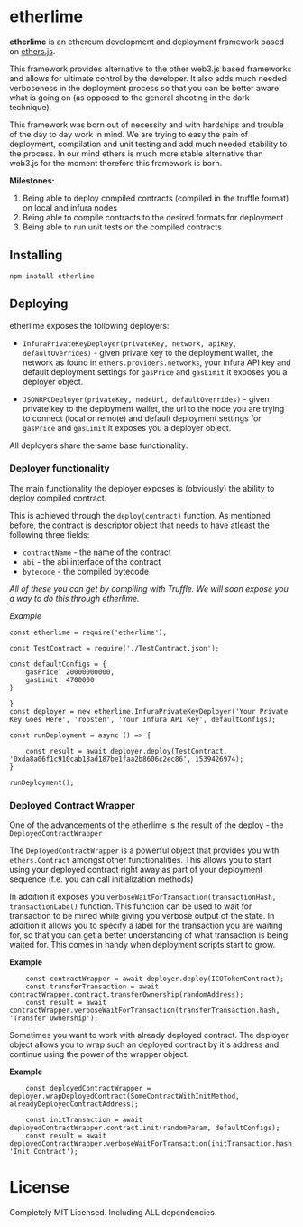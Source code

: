 # etherlime

**etherlime** is an ethereum development and deployment framework based on [ethers.js](https://github.com/ethers-io/ethers.js/).

This framework provides alternative to the other web3.js based frameworks and allows for ultimate control by the developer. It also adds much needed verboseness in the deployment process so that you can be better aware what is going on (as opposed to the general shooting in the dark technique).

This framework was born out of necessity and with hardships and trouble of the day to day work in mind. We are trying to easy the pain of deployment, compilation and unit testing and add much needed stability to the process. In our mind ethers is much more stable alternative than web3.js for the moment therefore this framework is born.

**Milestones:**
1. Being able to deploy compiled contracts (compiled in the truffle format) on local and infura nodes
2. Being able to compile contracts to the desired formats for deployment
3. Being able to run unit tests on the compiled contracts

## Installing

```
npm install etherlime
```

## Deploying

etherlime exposes the following deployers:
- `InfuraPrivateKeyDeployer(privateKey, network, apiKey, defaultOverrides)` - given private key to the deployment wallet, the network as found in `ethers.providers.networks`, your infura API key and default deployment settings for `gasPrice` and `gasLimit` it exposes you a deployer object.

- `JSONRPCDeployer(privateKey, nodeUrl, defaultOverrides)` - given private key to the deployment wallet, the url to the node you are trying to connect (local or remote) and default deployment settings for `gasPrice` and `gasLimit` it exposes you a deployer object.


All deployers share the same base functionality:

### Deployer functionality

The main functionality the deployer exposes is (obviously) the ability to deploy compiled contract.

This is achieved through the `deploy(contract)` function. As mentioned before, the contract is descriptor object that needs to have atleast the following three fields:
- `contractName` - the name of the contract
- `abi` - the abi interface of the contract
- `bytecode` - the compiled bytecode

 *All of these you can get by compiling with Truffle. We will soon expose you a way to do this through etherlime.*

 *Example*

```
const etherlime = require('etherlime');

const TestContract = require('./TestContract.json');

const defaultConfigs = {
	gasPrice: 20000000000,
	gasLimit: 4700000
}

}
const deployer = new etherlime.InfuraPrivateKeyDeployer('Your Private Key Goes Here', 'ropsten', 'Your Infura API Key', defaultConfigs);

const runDeployment = async () => {
	
	const result = await deployer.deploy(TestContract, '0xda8a06f1c910cab18ad187be1faa2b8606c2ec86', 1539426974);
}

runDeployment();
```

### Deployed Contract Wrapper
One of the advancements of the etherlime is the result of the deploy - the `DeployedContractWrapper`

The `DeployedContractWrapper` is a powerful object that provides you with `ethers.Contract` amongst other functionalities. This allows you to start using your deployed contract right away as part of your deployment sequence (f.e. you can call initialization methods)

In addition it exposes you `verboseWaitForTransaction(transactionHash, transactionLabel)` function. This function can be used to wait for transaction to be mined while giving you verbose output of the state. In addition it allows you to specify a label for the transaction you are waiting for, so that you can get a better understanding of what transaction is being waited for. This comes in handy when deployment scripts start to grow.


**Example**
```
	const contractWrapper = await deployer.deploy(ICOTokenContract);
	const transferTransaction = await contractWrapper.contract.transferOwnership(randomAddress);
	const result = await contractWrapper.verboseWaitForTransaction(transferTransaction.hash, 'Transfer Ownership');
```

Sometimes you want to work with already deployed contract. The deployer object allows you to wrap such an deployed contract by it's address and continue using the power of the wrapper object.

**Example**
```
	const deployedContractWrapper = deployer.wrapDeployedContract(SomeContractWithInitMethod, alreadyDeployedContractAddress);

	const initTransaction = await deployedContractWrapper.contract.init(randomParam, defaultConfigs);
	const result = await deployedContractWrapper.verboseWaitForTransaction(initTransaction.hash, 'Init Contract');
```

# License
Completely MIT Licensed. Including ALL dependencies.